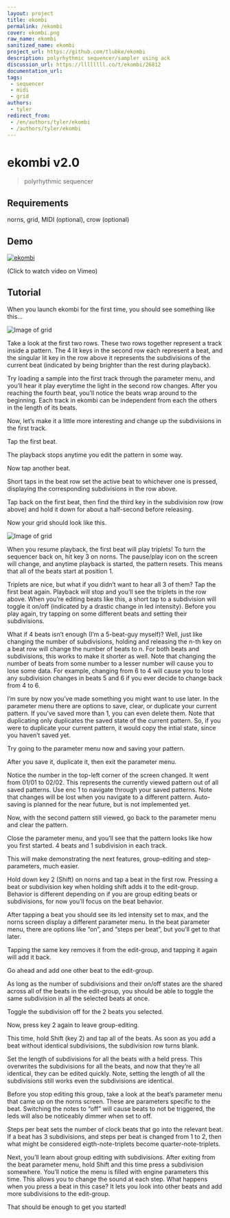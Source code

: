 ```yaml
---
layout: project
title: ekombi
permalink: /ekombi
cover: ekombi.png
raw_name: ekombi
sanitized_name: ekombi
project_url: https://github.com/tlubke/ekombi
description: polyrhythmic sequencer/sampler using ack
discussion_url: https://llllllll.co/t/ekombi/26812
documentation_url: 
tags:
 - sequencer
 - midi
 - grid
authors:
 - tyler
redirect_from:
 - /en/authors/tyler/ekombi
 - /authors/tyler/ekombi
---
```

# ekombi v2.0
> polyrhythmic sequencer

## Requirements

norns, grid, MIDI (optional), crow (optional)

## Demo

[![ekombi](https://i.imgflip.com/4aae6o.gif)](https://vimeo.com/426802558)

(Click to watch video on Vimeo)

## Tutorial

When you launch ekombi for the first time, you should see something like this…

![Image of grid](https://llllllll.co/uploads/default/original/3X/4/0/408b3650f2f4b1e8361d4819d21fd4de60adf1a8.png)

Take a look at the first two rows. These two rows together represent a track inside a pattern. The 4 lit keys in the second row each represent a beat, and the singular lit key in the row above it represents the subdivisions of the current beat (indicated by being brighter than the rest during playback).

Try loading a sample into the first track through the parameter menu, and you’ll hear it play everytime the light in the second row changes. After you reaching the fourth beat, you’ll notice the beats wrap around to the beginning. Each track in ekombi can be independent from each the others in the length of its beats.

Now, let’s make it a little more interesting and change up the subdivisions in the first track.

Tap the first beat.

The playback stops anytime you edit the pattern in some way.

Now tap another beat.

Short taps in the beat row set the active beat to whichever one is pressed, displaying the corresponding subdivisions in the row above.

Tap back on the first beat, then find the third key in the subdivision row (row above) and hold it down for about a half-second before releasing.

Now your grid should look like this.

![Image of grid](https://llllllll.co/uploads/default/original/3X/9/d/9d2bfaeb25735c9dedd98796b8ca5fdba473a43c.png)

When you resume playback, the first beat will play triplets! To turn the sequencer back on, hit key 3 on norns. The pause/play icon on the screen will change, and anytime playback is started, the pattern resets. This means that all of the beats start at position 1.

Triplets are nice, but what if you didn’t want to hear all 3 of them? Tap the first beat again. Playback will stop and you’ll see the triplets in the row above. When you’re editing beats like this, a short tap to a subdivision will toggle it on/off (indicated by a drastic change in led intensity). Before you play again, try tapping on some different beats and setting their subdivisions.

What if 4 beats isn’t enough (I’m a 5-beat-guy myself)? Well, just like changing the number of subdivisions, holding and releasing the n-th key on a beat row will change the number of beats to n. For both beats and subdivisions, this works to make it shorter as well. Note that changing the number of beats from some number to a lesser number will cause you to lose some data. For example, changing from 6 to 4 will cause you to lose any subdivision changes in
beats 5 and 6 if you ever decide to change back from 4 to 6.

I’m sure by now you’ve made something you might want to use later. In the parameter menu there are options to save, clear, or duplicate your current pattern. If you’ve saved more than 1, you can even delete them. Note that duplicating only duplicates the saved state of the current pattern. So, if you were to duplicate your current pattern, it would copy the intial state, since you haven’t saved yet.

Try going to the parameter menu now and saving your pattern.

After you save it, duplicate it, then exit the parameter menu.

Notice the number in the top-left corner of the screen changed. It went from 01/01 to 02/02. This represents the currently viewed pattern out of all saved patterns. Use enc 1 to navigate through your saved patterns. Note that changes will be lost when you navigate to a different pattern. Auto-saving is planned for the near future, but is not implemented yet.

Now, with the second pattern still viewed, go back to the parameter menu and clear the pattern.

Close the parameter menu, and you’ll see that the pattern looks like how you first started. 4 beats and 1 subdivision in each track.

This will make demonstrating the next features, group-editing and step-parameters, much easier.

Hold down key 2 (Shift) on norns and tap a beat in the first row. Pressing a beat or subdivision key when holding shift adds it to the edit-group. Behavior is different depending on if you are group editing beats or subdivisions, for now you’ll focus on the beat behavior.

After tapping a beat you should see its led intensity set to max, and the norns screen display a different parameter menu. In the beat parameter menu, there are options like “on”, and “steps per beat”, but you’ll get to that later.

Tapping the same key removes it from the edit-group, and tapping it again will add it back.

Go ahead and add one other beat to the edit-group.

As long as the number of subdivisions and their on/off states are the shared across all of the beats in the edit-group, you should be able to toggle the same subdivision in all the selected beats at once.

Toggle the subdivision off for the 2 beats you selected.

Now, press key 2 again to leave group-editing.

This time, hold Shift (key 2) and tap all of the beats. As soon as you add a beat without identical subdivisions, the subdivision row turns blank.

Set the length of subdivisions for all the beats with a held press. This overwrites the subdivisions for all the beats, and now that they’re all identical, they can be edited quickly. Note, setting the length of all the subdivisions still works even the subdivisions are identical.

Before you stop editing this group, take a look at the beat’s parameter menu that came up on the norns screen. These are parameters specific to the beat. Switching the notes to “off” will cause beats to not be triggered, the leds will also be noticeably dimmer when set to off.

Steps per beat sets the number of clock beats that go into the relevant beat. If a beat has 3 subdivisions, and steps per beat is changed from 1 to 2, then what might be considered eigth-note-triplets become quarter-note-triplets.

Next, you’ll learn about group editing with subdivisions. After exiting from the beat parameter menu, hold Shift and this time press a subdivision somewhere. You’ll notice the menu is filled with engine parameters this time. This allows you to change the sound at each step. What happens when you press a beat in this case? It lets you look into other beats and add more subdivisions to the edit-group.

That should be enough to get you started!
